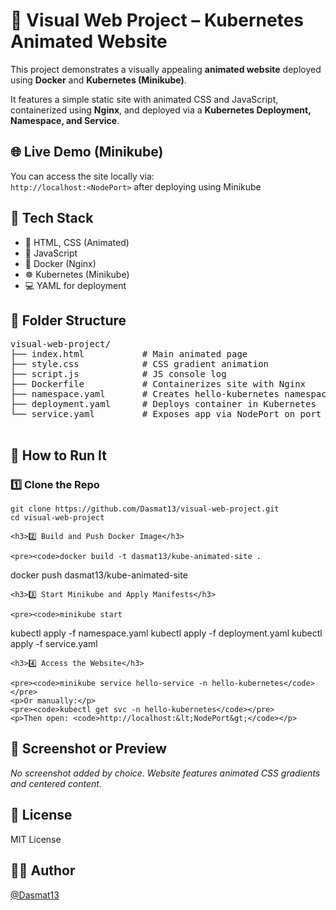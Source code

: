 <!DOCTYPE html>
<html lang="en">
<head>
  <meta charset="UTF-8" />
  <meta name="viewport" content="width=device-width, initial-scale=1.0"/>
<!--   <title>Kubernetes Animated Website - Project Info</title> -->
<!--   <style>
    body {
      font-family: 'Segoe UI', sans-serif;
      background: #f8f9fa;
      margin: 0;
      padding: 2rem;
      line-height: 1.6;
      color: #333;
    }
    h1, h2, h3 {
      color: #005f73;
    }
    code {
      background: #eee;
      padding: 0.2em 0.4em;
      border-radius: 4px;
    }
    pre {
      background: #eee;
      padding: 1em;
      overflow-x: auto;
      border-radius: 6px;
    }
    .section {
      margin-bottom: 2rem;
    }
    .folder-structure {
      font-family: monospace;
      background: #f1f1f1;
      padding: 1rem;
      border-radius: 5px;
    }
    .highlight {
      background-color: #e0f7fa;
      border-left: 4px solid #00bcd4;
      padding: 1em;
      margin: 1em 0;
    }
    a {
      color: #0077b6;
    }
  </style> -->
</head>
<body>

  <h1>🚀 Visual Web Project – Kubernetes Animated Website</h1>

  <div class="section">
    <p>This project demonstrates a visually appealing <strong>animated website</strong> deployed using <strong>Docker</strong> and <strong>Kubernetes (Minikube)</strong>.</p>
    <p>It features a simple static site with animated CSS and JavaScript, containerized using <strong>Nginx</strong>, and deployed via a <strong>Kubernetes Deployment, Namespace, and Service</strong>.</p>
  </div>

  <div class="section">
    <h2>🌐 Live Demo (Minikube)</h2>
    <div class="highlight">
      You can access the site locally via:<br />
      <code>http://localhost:&lt;NodePort&gt;</code> after deploying using Minikube
    </div>
  </div>

  <div class="section">
    <h2>🧱 Tech Stack</h2>
    <ul>
      <li>🧾 HTML, CSS (Animated)</li>
      <li>🔌 JavaScript</li>
      <li>🐳 Docker (Nginx)</li>
      <li>☸️ Kubernetes (Minikube)</li>
      <li>💻 YAML for deployment</li>
    </ul>
  </div>

  <div class="section">
    <h2>📁 Folder Structure</h2>
    <pre class="folder-structure">
visual-web-project/
├── index.html           # Main animated page
├── style.css            # CSS gradient animation
├── script.js            # JS console log
├── Dockerfile           # Containerizes site with Nginx
├── namespace.yaml       # Creates hello-kubernetes namespace
├── deployment.yaml      # Deploys container in Kubernetes
└── service.yaml         # Exposes app via NodePort on port 8080
    </pre>
  </div>

  <div class="section">
    <h2>🚀 How to Run It</h2>
    <h3>1️⃣ Clone the Repo</h3>
    <pre><code>git clone https://github.com/Dasmat13/visual-web-project.git
cd visual-web-project</code></pre>

    <h3>2️⃣ Build and Push Docker Image</h3>

    <pre><code>docker build -t dasmat13/kube-animated-site .
docker push dasmat13/kube-animated-site</code></pre>

    <h3>3️⃣ Start Minikube and Apply Manifests</h3>

    <pre><code>minikube start

kubectl apply -f namespace.yaml
kubectl apply -f deployment.yaml
kubectl apply -f service.yaml</code></pre>

    <h3>4️⃣ Access the Website</h3>
    
    <pre><code>minikube service hello-service -n hello-kubernetes</code></pre>
    <p>Or manually:</p>
    <pre><code>kubectl get svc -n hello-kubernetes</code></pre>
    <p>Then open: <code>http://localhost:&lt;NodePort&gt;</code></p>
  </div>

  <div class="section">
    <h2>📸 Screenshot or Preview</h2>
    <p><em>No screenshot added by choice. Website features animated CSS gradients and centered content.</em></p>
  </div>

  <div class="section">
    <h2>📜 License</h2>
    <p>MIT License</p>
  </div>

  <div class="section">
    <h2>🙋‍♂️ Author</h2>
    <p><a href="https://github.com/Dasmat13" target="_blank">@Dasmat13</a></p>
  </div>

</body>
</html>
